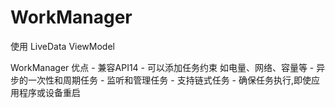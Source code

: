 # WorkManager
使用 LiveData ViewModel

WorkManager 优点
    - 兼容API14
    - 可以添加任务约束 如电量、网络、容量等
    - 异步的一次性和周期任务
    - 监听和管理任务
    - 支持链式任务
    - 确保任务执行,即使应用程序或设备重启
